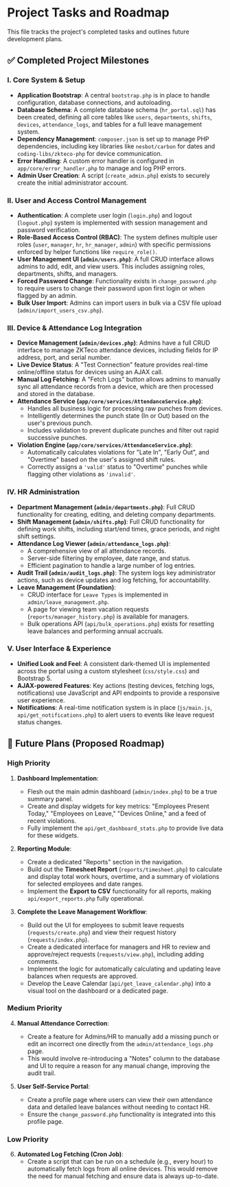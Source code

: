# Project Tasks and Roadmap

This file tracks the project's completed tasks and outlines future development plans.

## ✅ Completed Project Milestones

### **I. Core System & Setup**

-   **Application Bootstrap**: A central `bootstrap.php` is in place to handle configuration, database connections, and autoloading.
-   **Database Schema**: A complete database schema (`hr_portal.sql`) has been created, defining all core tables like `users`, `departments`, `shifts`, `devices`, `attendance_logs`, and tables for a full leave management system.
-   **Dependency Management**: `composer.json` is set up to manage PHP dependencies, including key libraries like `nesbot/carbon` for dates and `coding-libs/zkteco-php` for device communication.
-   **Error Handling**: A custom error handler is configured in `app/core/error_handler.php` to manage and log PHP errors.
-   **Admin User Creation**: A script (`create_admin.php`) exists to securely create the initial administrator account.

### **II. User and Access Control Management**

-   **Authentication**: A complete user login (`login.php`) and logout (`logout.php`) system is implemented with session management and password verification.
-   **Role-Based Access Control (RBAC)**: The system defines multiple user roles (`user`, `manager`, `hr`, `hr_manager`, `admin`) with specific permissions enforced by helper functions like `require_role()`.
-   **User Management UI (`admin/users.php`)**: A full CRUD interface allows admins to add, edit, and view users. This includes assigning roles, departments, shifts, and managers.
-   **Forced Password Change**: Functionality exists in `change_password.php` to require users to change their password upon first login or when flagged by an admin.
-   **Bulk User Import**: Admins can import users in bulk via a CSV file upload (`admin/import_users_csv.php`).

### **III. Device & Attendance Log Integration**

-   **Device Management (`admin/devices.php`)**: Admins have a full CRUD interface to manage ZKTeco attendance devices, including fields for IP address, port, and serial number.
-   **Live Device Status**: A "Test Connection" feature provides real-time online/offline status for devices using an AJAX call.
-   **Manual Log Fetching**: A "Fetch Logs" button allows admins to manually sync all attendance records from a device, which are then processed and stored in the database.
-   **Attendance Service (`app/core/services/AttendanceService.php`)**:
    -   Handles all business logic for processing raw punches from devices.
    -   Intelligently determines the punch state (In or Out) based on the user's previous punch.
    -   Includes validation to prevent duplicate punches and filter out rapid successive punches.
-   **Violation Engine (`app/core/services/AttendanceService.php`)**:
    -   Automatically calculates violations for "Late In", "Early Out", and "Overtime" based on the user's assigned shift rules.
    -   Correctly assigns a `'valid'` status to "Overtime" punches while flagging other violations as `'invalid'`.

### **IV. HR Administration**

-   **Department Management (`admin/departments.php`)**: Full CRUD functionality for creating, editing, and deleting company departments.
-   **Shift Management (`admin/shifts.php`)**: Full CRUD functionality for defining work shifts, including start/end times, grace periods, and night shift settings.
-   **Attendance Log Viewer (`admin/attendance_logs.php`)**:
    -   A comprehensive view of all attendance records.
    -   Server-side filtering by employee, date range, and status.
    -   Efficient pagination to handle a large number of log entries.
-   **Audit Trail (`admin/audit_logs.php`)**: The system logs key administrator actions, such as device updates and log fetching, for accountability.
-   **Leave Management (Foundation)**:
    -   CRUD interface for `Leave Types` is implemented in `admin/leave_management.php`.
    -   A page for viewing team vacation requests (`reports/manager_history.php`) is available for managers.
    -   Bulk operations API (`api/bulk_operations.php`) exists for resetting leave balances and performing annual accruals.

### **V. User Interface & Experience**

-   **Unified Look and Feel**: A consistent dark-themed UI is implemented across the portal using a custom stylesheet (`css/style.css`) and Bootstrap 5.
-   **AJAX-powered Features**: Key actions (testing devices, fetching logs, notifications) use JavaScript and API endpoints to provide a responsive user experience.
-   **Notifications**: A real-time notification system is in place (`js/main.js`, `api/get_notifications.php`) to alert users to events like leave request status changes.

## 🚀 Future Plans (Proposed Roadmap)

### **High Priority**
1.  **Dashboard Implementation**:
    -   Flesh out the main admin dashboard (`admin/index.php`) to be a true summary panel.
    -   Create and display widgets for key metrics: "Employees Present Today," "Employees on Leave," "Devices Online," and a feed of recent violations.
    -   Fully implement the `api/get_dashboard_stats.php` to provide live data for these widgets.

2.  **Reporting Module**:
    -   Create a dedicated "Reports" section in the navigation.
    -   Build out the **Timesheet Report** (`reports/timesheet.php`) to calculate and display total work hours, overtime, and a summary of violations for selected employees and date ranges.
    -   Implement the **Export to CSV** functionality for all reports, making `api/export_reports.php` fully operational.

3.  **Complete the Leave Management Workflow**:
    -   Build out the UI for employees to submit leave requests (`requests/create.php`) and view their request history (`requests/index.php`).
    -   Create a dedicated interface for managers and HR to review and approve/reject requests (`requests/view.php`), including adding comments.
    -   Implement the logic for automatically calculating and updating leave balances when requests are approved.
    -   Develop the Leave Calendar (`api/get_leave_calendar.php`) into a visual tool on the dashboard or a dedicated page.

### **Medium Priority**
4.  **Manual Attendance Correction**:
    -   Create a feature for Admins/HR to manually add a missing punch or edit an incorrect one directly from the `admin/attendance_logs.php` page.
    -   This would involve re-introducing a "Notes" column to the database and UI to require a reason for any manual change, improving the audit trail.

5.  **User Self-Service Portal**:
    -   Create a profile page where users can view their own attendance data and detailed leave balances without needing to contact HR.
    -   Ensure the `change_password.php` functionality is integrated into this profile page.

### **Low Priority**
6.  **Automated Log Fetching (Cron Job)**:
    -   Create a script that can be run on a schedule (e.g., every hour) to automatically fetch logs from all online devices. This would remove the need for manual fetching and ensure data is always up-to-date.